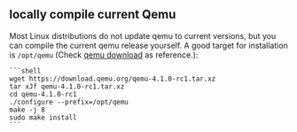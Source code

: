 locally compile current Qemu
----------------------------

Most Linux distributions do not update qemu to current versions, but
you can compile the current qemu release yourself. A good target for
installation is `/opt/qemu` (Check [qemu download](https://www.qemu.org/download/#source) as reference.):

    ```shell
    wget https://download.qemu.org/qemu-4.1.0-rc1.tar.xz
    tar xJf qemu-4.1.0-rc1.tar.xz
    cd qemu-4.1.0-rc1
    ./configure --prefix=/opt/qemu
    make -j 8
    sudo make install
    ```

